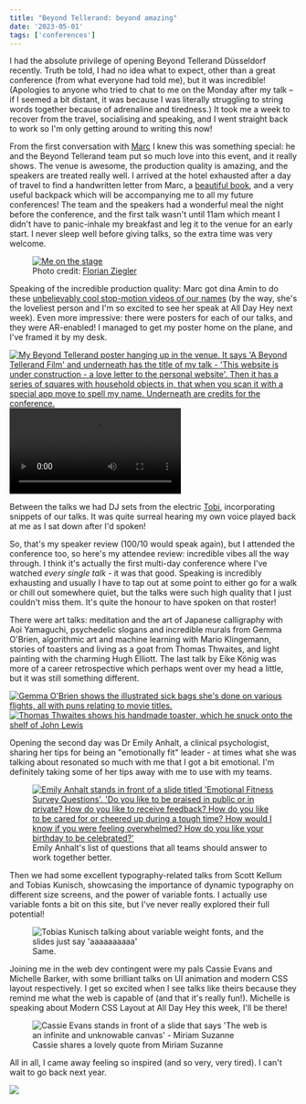 ```yaml
---
title: "Beyond Tellerand: beyond amazing"
date: '2023-05-01'
tags: ['conferences']
---
```



I had the absolute privilege of opening Beyond Tellerand Düsseldorf recently. Truth be told, I had no idea what to expect, other than a great conference (from what everyone had told me), but it was incredible! (Apologies to anyone who tried to chat to me on the Monday after my talk &ndash; if I seemed a bit distant, it was because I was literally struggling to string words together because of adrenaline and tiredness.) It took me a week to recover from the travel, socialising and speaking, and I went straight back to work so I'm only getting around to writing this now!

From the first conversation with [Marc](http://www.marcthiele.com/) I knew this was something special: he and the Beyond Tellerand team put so much love into this event, and it really shows. The venue is awesome, the production quality is amazing, and the speakers are treated really well. I arrived at the hotel exhausted after a day of travel to find a handwritten letter from Marc, a [beautiful book](https://www.shauntan.net/arrival-book), and a very useful backpack which will be accompanying me to all my future conferences! The team and the speakers had a wonderful meal the night before the conference, and the first talk wasn't until 11am which meant I didn't have to panic-inhale my breakfast and leg it to the venue for an early start. I never sleep well before giving talks, so the extra time was very welcome.

<figure>
<a href="/img/blog/beyond-tellerand-2023/btconf-me-stage.jpg" target="_blank"><img src="/img/blog/beyond-tellerand-2023/btconf-me-stage.jpg" alt="Me on the stage"></a>
<figcaption>Photo credit: <a href="https://florian.photo/" target="_blank" rel="noreferrer noopener">Florian Ziegler</a></figcaption>
</figure>

Speaking of the incredible production quality: Marc got dina Amin to do these [unbelievably cool stop-motion videos of our names](https://youtu.be/SfIzk_9fdYs) (by the way, she's the loveliest person and I'm so excited to see her speak at All Day Hey next week). Even more impressive: there were posters for each of our talks, and they were AR-enabled! I managed to get my poster home on the plane, and I've framed it by my desk.

<div class="side-by-side"> 
<a href="/img/blog/beyond-tellerand-2023/bt-poster.JPG" target="_blank"><img src="/img/blog/beyond-tellerand-2023/bt-poster.JPG" alt="My Beyond Tellerand poster hanging up in the venue. It says 'A Beyond Tellerand Film' and underneath has the title of my talk - 'This website is under construction - a love letter to the personal website'. Then it has a series of squares with household objects in, that when you scan it with a special app move to spell my name. Underneath are credits for the conference."></a>

<video controls>
<source src="/img/blog/beyond-tellerand-2023/bt-poster.webm" type="video/webm">
A video showing the stop motion animation of my name with household objects.
</video>
</div>

Between the talks we had DJ sets from the electric [Tobi](https://baldower.com/), incorporating snippets of our talks. It was quite surreal hearing my own voice played back at me as I sat down after I'd spoken!  

So, that's my speaker review (100/10 would speak again), but I attended the conference too, so here's my attendee review: incredible vibes all the way through. I think it's actually the first multi-day conference where I've watched *every single talk* - it was that good. Speaking is incredibly exhausting and usually I have to tap out at some point to either go for a walk or chill out somewhere quiet, but the talks were such high quality that I just couldn't miss them. It's quite the honour to have spoken on that roster! 

There were art talks: meditation and the art of Japanese calligraphy with Aoi Yamaguchi, psychedelic slogans and incredible murals from Gemma O'Brien, algorithmic art and machine learning with Mario Klingemann, stories of toasters and living as a goat from Thomas Thwaites, and light painting with the charming Hugh Elliott. The last talk by Eike König was more of a career retrospective which perhaps went over my head a little, but it was still something different. 

<div class="side-by-side">
<a href="/img/blog/beyond-tellerand-2023/gemma-obrien.JPG" target="_blank"><img src="/img/blog/beyond-tellerand-2023/gemma-obrien.JPG" alt="Gemma O'Brien shows the illustrated sick bags she's done on various flights, all with puns relating to movie titles."></a>
<a href="/img/blog/beyond-tellerand-2023/thomas-thwaites.JPG" target="_blank"><img src="/img/blog/beyond-tellerand-2023/thomas-thwaites.JPG" alt="Thomas Thwaites shows his handmade toaster, which he snuck onto the shelf of John Lewis"></a>
</div>

Opening the second day was Dr Emily Anhalt, a clinical psychologist, sharing her tips for being an "emotionally fit" leader - at times what she was talking about resonated so much with me that I got a bit emotional. I'm definitely taking some of her tips away with me to use with my teams. 

<figure>
<a href="/img/blog/beyond-tellerand-2023/emily.JPG" target="_blank"><img src="/img/blog/beyond-tellerand-2023/emily.JPG" alt="Emily Anhalt stands in front of a slide titled 'Emotional Fitness Survey Questions'. 'Do you like to be praised in public or in private? How do you like to receive feedback? How do you like to be cared for or cheered up during a tough time? How would I know if you were feeling overwhelmed? How do you like your birthday to be celebrated?'"></a>
<figcaption>Emily Anhalt's list of questions that all teams should answer to work together better.</figcaption>
</figure>

Then we had some excellent typography-related talks from Scott Kellum and Tobias Kunisch, showcasing the importance of dynamic typography on different size screens, and the power of variable fonts. I actually use variable fonts a bit on this site, but I've never really explored their full potential! 

<figure>
<img src="/img/blog/beyond-tellerand-2023/tobias.JPG" alt="Tobias Kunisch talking about variable weight fonts, and the slides just say 'aaaaaaaaaa'">
<figcaption>Same.</figcaption>
</figure>

Joining me in the web dev contingent were my pals Cassie Evans and Michelle Barker, with some brilliant talks on UI animation and modern CSS layout respectively. I get so excited when I see talks like theirs because they remind me what the web is capable of (and that it's really fun!). Michelle is speaking about Modern CSS Layout at All Day Hey this week, I'll be there!

<figure>
<img src="/img/blog/beyond-tellerand-2023/cassie.JPG" alt="Cassie Evans stands in front of a slide that says 'The web is an infinite and unknowable canvas' - Miriam Suzanne">
<figcaption>Cassie shares a lovely quote from Miriam Suzanne</figcaption>
</figure>


All in all, I came away feeling so inspired (and so very, very tired). I can't wait to go back next year.

<img src="/img/blog/beyond-tellerand-2023/coffee.JPG" />